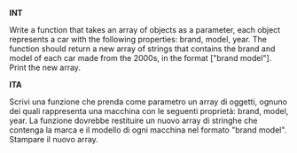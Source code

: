 **INT**

Write a function that takes an array of objects as a parameter, each object represents a car with the following properties: brand, model, year. The function should return a new array of strings that contains the brand and model of each car made from the 2000s, in the format ["brand model"].
Print the new array.

**ITA**

Scrivi una funzione che prenda come parametro un array di oggetti, ognuno dei quali rappresenta una macchina con le seguenti proprietà: brand, model, year. La funzione dovrebbe restituire un nuovo array di stringhe che contenga la marca e il modello di ogni macchina nel formato "brand model".
Stampare il nuovo array.
